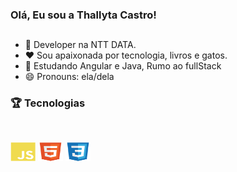 ### Olá, Eu sou a Thallyta Castro!

##

- 🔭 Developer na NTT DATA.
- ❤ Sou apaixonada por tecnologia, livros e gatos.
- 🌱 Estudando Angular e Java, Rumo ao fullStack
- 😄 Pronouns: ela/dela

  
### 🏆 Tecnologias
  
##

<div style="display: inline_block"><br>
  <img align="center" alt="Thallyta-Js" height="30" width="40" src="https://raw.githubusercontent.com/devicons/devicon/master/icons/javascript/javascript-plain.svg">
  <img align="center" alt="Thallyta-HTML" height="30" width="40" src="https://raw.githubusercontent.com/devicons/devicon/master/icons/html5/html5-original.svg">
  <img align="center" alt="Thallyta-CSS" height="30" width="40" src="https://raw.githubusercontent.com/devicons/devicon/master/icons/css3/css3-original.svg">
</div>


  

